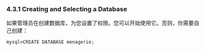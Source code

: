 ### 4.3.1 Creating and Selecting a Database

如果管理员在创建数据库，为您设置了权限。您可以开始使用它。否则，你需要自己创建：

```
mysql>CREATE DATABASE menagerie;
```



